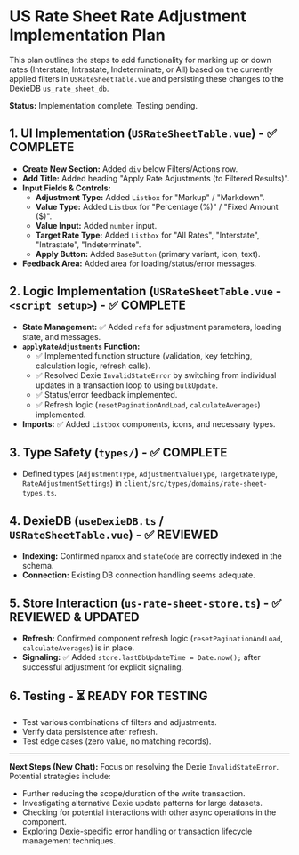 # US Rate Sheet Rate Adjustment Implementation Plan

This plan outlines the steps to add functionality for marking up or down rates (Interstate, Intrastate, Indeterminate, or All) based on the currently applied filters in `USRateSheetTable.vue` and persisting these changes to the DexieDB `us_rate_sheet_db`.

**Status:** Implementation complete. Testing pending.

## 1. UI Implementation (`USRateSheetTable.vue`) - ✅ COMPLETE

- **Create New Section:** Added `div` below Filters/Actions row.
- **Add Title:** Added heading "Apply Rate Adjustments (to Filtered Results)".
- **Input Fields & Controls:**
  - **Adjustment Type:** Added `Listbox` for "Markup" / "Markdown".
  - **Value Type:** Added `Listbox` for "Percentage (%)" / "Fixed Amount ($)".
  - **Value Input:** Added `number` input.
  - **Target Rate Type:** Added `Listbox` for "All Rates", "Interstate", "Intrastate", "Indeterminate".
  - **Apply Button:** Added `BaseButton` (primary variant, icon, text).
- **Feedback Area:** Added area for loading/status/error messages.

## 2. Logic Implementation (`USRateSheetTable.vue` - `<script setup>`) - ✅ COMPLETE

- **State Management:** ✅ Added `ref`s for adjustment parameters, loading state, and messages.
- **`applyRateAdjustments` Function:**
  - ✅ Implemented function structure (validation, key fetching, calculation logic, refresh calls).
  - ✅ Resolved Dexie `InvalidStateError` by switching from individual updates in a transaction loop to using `bulkUpdate`.
  - ✅ Status/error feedback implemented.
  - ✅ Refresh logic (`resetPaginationAndLoad`, `calculateAverages`) implemented.
- **Imports:** ✅ Added `Listbox` components, icons, and necessary types.

## 3. Type Safety (`types/`) - ✅ COMPLETE

- Defined types (`AdjustmentType`, `AdjustmentValueType`, `TargetRateType`, `RateAdjustmentSettings`) in `client/src/types/domains/rate-sheet-types.ts`.

## 4. DexieDB (`useDexieDB.ts` / `USRateSheetTable.vue`) - ✅ REVIEWED

- **Indexing:** Confirmed `npanxx` and `stateCode` are correctly indexed in the schema.
- **Connection:** Existing DB connection handling seems adequate.

## 5. Store Interaction (`us-rate-sheet-store.ts`) - ✅ REVIEWED & UPDATED

- **Refresh:** Confirmed component refresh logic (`resetPaginationAndLoad`, `calculateAverages`) is in place.
- **Signaling:** ✅ Added `store.lastDbUpdateTime = Date.now();` after successful adjustment for explicit signaling.

## 6. Testing - ⏳ READY FOR TESTING

- Test various combinations of filters and adjustments.
- Verify data persistence after refresh.
- Test edge cases (zero value, no matching records).

---

**Next Steps (New Chat):** Focus on resolving the Dexie `InvalidStateError`. Potential strategies include:

- Further reducing the scope/duration of the write transaction.
- Investigating alternative Dexie update patterns for large datasets.
- Checking for potential interactions with other async operations in the component.
- Exploring Dexie-specific error handling or transaction lifecycle management techniques.
